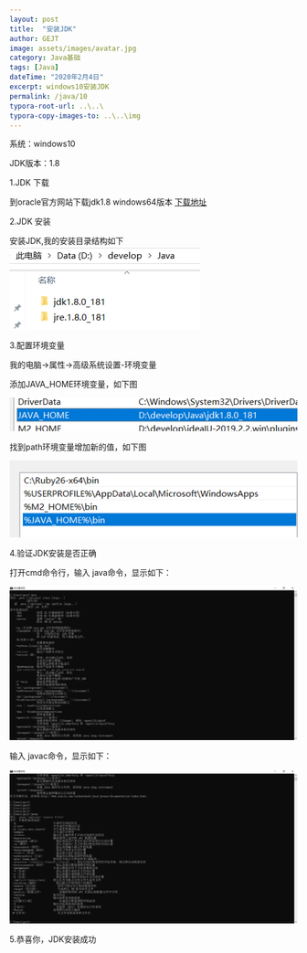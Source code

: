 ```yaml
---
layout: post
title:  "安装JDK"
author: GEJT
image: assets/images/avatar.jpg
category: Java基础
tags: [Java]
dateTime: "2020年2月4日"
excerpt: windows10安装JDK
permalink: /java/10
typora-root-url: ..\..\
typora-copy-images-to: ..\..\img
---
```


系统：windows10

JDK版本：1.8


1.JDK 下载

到oracle官方网站下载jdk1.8 windows64版本 
[下载地址](https://www.oracle.com/technetwork/java/javase/downloads/jdk8-downloads-2133151.html)

2.JDK 安装

安装JDK,我的安装目录结构如下
![JDK目录结构](/img/java/jdk-path.png)

3.配置环境变量

我的电脑->属性->高级系统设置-环境变量

添加JAVA_HOME环境变量，如下图

![JAVA_HOME环境变量](/img/java/jdk-env-java-home.png)

找到path环境变量增加新的值，如下图

![JAVA_HOME环境变量](/img/java/jdk-env-path.png)

4.验证JDK安装是否正确

打开cmd命令行，输入 java命令，显示如下：

![JAVA_HOME环境变量](/img/java/jdk-cmd-java.png)

输入 javac命令，显示如下：

![JAVA_HOME环境变量](/img/java/jdk-cmd-javac.png)

5.恭喜你，JDK安装成功





